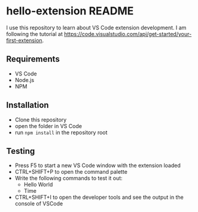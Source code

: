# hello-extension README

I use this repository to learn about VS Code extension development. I am following the tutorial at https://code.visualstudio.com/api/get-started/your-first-extension. 

## Requirements

- VS Code
- Node.js
- NPM
  
## Installation

- Clone this repository
- open the folder in VS Code
- run `npm install` in the repository root

## Testing

- Press F5 to start a new VS Code window with the extension loaded
- CTRL+SHIFT+P to open the command palette
- Write the following commands to test it out:
  - Hello World
  - Time
- CTRL+SHIFT+I to open the developer tools and see the output in the console of VSCode
